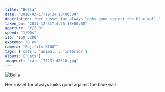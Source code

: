 ```yaml
---
title: "Bella"
date: "2018-03-17T19:24:13+00:00"
description: "Her russet fur always looks good against the blue wall."
taken_on: "2017-12-31T14:55:18+00:00"
aperture: "f/2.8"
speed: "1/90s"
iso: "ISO 3200"
expcomp: "0 ev"
camera: "Fujifilm X100T"
tags: ['cats', 'animals', 'interior']
albums: ['Cats']
imageurl: "cats_171231145518.jpg"
---
```


![Bella](https://wingsopenwide-images.s3.amazonaws.com/s/cats_171231145518.jpg)

Her russet fur always looks good against the blue wall.